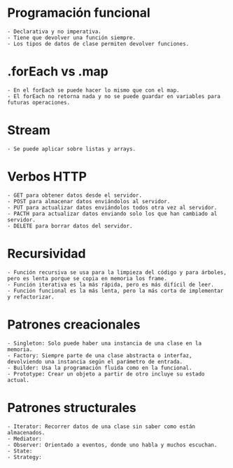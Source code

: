 # Programación funcional
    - Declarativa y no imperativa.
    - Tiene que devolver una función siempre.
    - Los tipos de datos de clase permiten devolver funciones.

# .forEach vs .map
    - En el forEach se puede hacer lo mismo que con el map.
    - El forEach no retorna nada y no se puede guardar en variables para futuras operaciones.

# Stream
    - Se puede aplicar sobre listas y arrays.

# Verbos HTTP
    - GET para obtener datos desde el servidor.
    - POST para almacenar datos enviándolos al servidor.
    - PUT para actualizar datos enviándolos todos otra vez al servidor.
    - PACTH para actualizar datos enviando solo los que han cambiado al servidor.
    - DELETE para borrar datos del servidor.

# Recursividad
    - Función recursiva se usa para la limpieza del código y para árboles, pero es lenta porque se copia en memoria los frame.
    - Función iterativa es la más rápida, pero es más difícil de leer.
    - Función funcional es la más lenta, pero la más corta de implementar y refactorizar.

# Patrones creacionales
    - Singleton: Solo puede haber una instancia de una clase en la memoria.
    - Factory: Siempre parte de una clase abstracta o interfaz, devolviendo una instancia según el parámetro de entrada.
    - Builder: Usa la programación fluida como en la funcional.
    - Prototype: Crear un objeto a partir de otro incluye su estado actual.

# Patrones structurales
    - Iterator: Recorrer datos de una clase sin saber como están almacenados.
    - Mediator: 
    - Observer: Orientado a eventos, donde uno habla y muchos escuchan.
    - State: 
    - Strategy: 